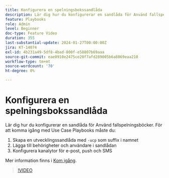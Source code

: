 ```yaml
---
title: Konfigurera en spelningsbokssandlåda
description: Lär dig hur du konfigurerar en sandlåda för Använd fallspelningsböcker.
feature: Playbooks
role: Admin
level: Beginner
doc-type: Feature Video
duration: 355
last-substantial-update: 2024-01-27T00:00:00Z
jira: KT-14074
exl-id: 4b231a49-5df8-4bad-800f-e58807b69aaa
source-git-commit: eae0910e2475ce20f7afd289005b6a8869eaa210
workflow-type: tm+mt
source-wordcount: '70'
ht-degree: 0%

---
```


# Konfigurera en spelningsbokssandlåda

Lär dig hur du konfigurerar en sandlåda för Använd fallspelningsböcker. För att komma igång med Use Case Playbooks måste du:

1. Skapa en utvecklingssandlåda med `-ucp` som suffix i namnet
1. Lägga till behörigheter och användare i sandlådan
1. Konfigurera kanalytor för e-post, push och SMS

Mer information finns i [Kom igång](https://experienceleague.adobe.com/docs/experience-platform/use-case-playbooks/playbooks/get-started.html).

>[!VIDEO](https://video.tv.adobe.com/v/3426987/?learn=on)
